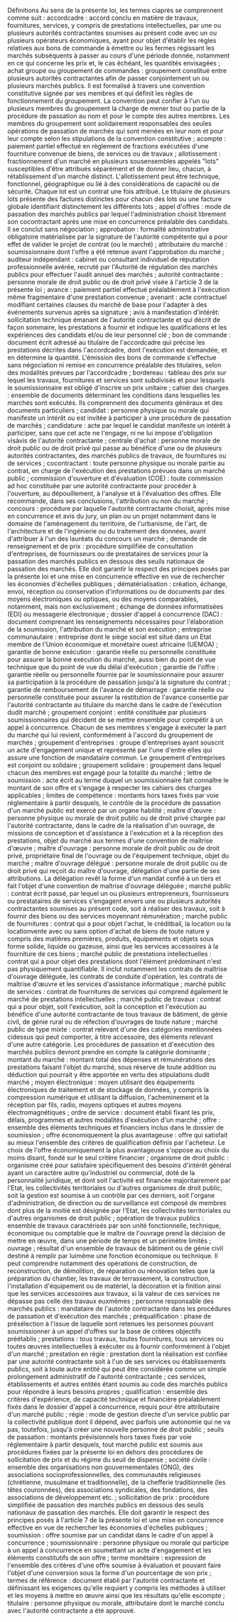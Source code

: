 Définitions
Au sens de la présente loi, les termes ciaprès se comprennent comme
suit :
accordcadre : accord conclu en matière de travaux, fournitures,
services, y compris de prestations intellectuelles, par une ou
plusieurs autorités contractantes soumises au présent code avec un ou
plusieurs opérateurs économiques, ayant pour objet d'établir les
règles relatives aux bons de commande à émettre ou les fermes
régissant les marchés subséquents à passer au cours d'une période
donnée, notamment en ce qui concerne les prix et, le cas échéant, les
quantités envisagées ;
achat groupé ou groupement de commandes : groupement constitué
entre plusieurs autorités contractantes afin de passer conjointement
un ou plusieurs marchés publics. Il est formalisé à travers une
convention constitutive signée par ses membres et qui définit les
règles de fonctionnement du groupement. La convention peut confier à
l'un ou plusieurs membres du groupement la charge de mener tout ou
partie de la procédure de passation au nom et pour le compte des
autres membres. Les membres du groupement sont solidairement
responsables des seules opérations de passation de marchés qui sont
menées en leur nom et pour leur compte selon les stipulations de la
convention constitutive ;
acompte : paiement partiel effectué en règlement de fractions
exécutées d'une fourniture convenue de biens, de services ou de
travaux ;
allotissement : fractionnement d'un marché en plusieurs
sousensembles appelés "lots" susceptibles d'être attribués
séparément et de donner lieu, chacun, à rétablissement d'un marché
distinct. L'allotissement peut être technique, fonctionnel,
géographique ou lié à des considérations de capacité ou de sécurité.
Chaque lot est un contrat une fois attribué. Le titulaire de plusieurs
lots présente des factures distinctes pour chacun des lots ou une
facture globale identifiant distinctement les différents lots ;
appel d'offres : mode de passation des marchés publics par lequel
l'administration choisit librement son cocontractant après une mise
en concurrence préalable des candidats. Il se conclut sans
négociation ;
approbation : formalité administrative obligatoire matérialisée
par la signature de l'autorité compétente qui a pour effet de valider
le projet de contrat (ou le marché) ;
attributaire du marché : soumissionnaire dont l'offre a été
retenue avant l'approbation du marché ;
auditeur indépendant : cabinet ou consultant individuel de
réputation professionnelle avérée, recruté par l'Autorité de
régulation des marchés publics pour effectuer l'audit annuel des
marchés ;
autorité contractante : personne morale de droit public ou de
droit privé visée à l'article 3 de la présente loi ;
avance : paiement partiel effectué préalablement à l'exécution
même fragmentaire d'une prestation convenue ;
avenant : acte contractuel modifiant certaines clauses du marché
de base pour l'adapter à des événements survenus après sa signature ;
avis à manifestation d'intérêt: sollicitation technique émanant de
l'autorité contractante et qui décrit de façon sommaire, les
prestations à fournir et indique les qualifications et les expériences
des candidats et/ou de leur personnel clé ;
bon de commande : document écrit adressé au titulaire de
l'accordcadre qui précise les prestations décrites dans
l'accordcadre, dont l'exécution est demandée, et en détermine la
quantité. L'émission des bons de commande s'effectue sans négociation
ni remise en concurrence préalable des titulaires, selon des modalités
prévues par l'accordcadre ;
bordereau : tableau des prix sur lequel les travaux, fournitures
et services sont subdivisés et pour lesquels le soumissionnaire est
obligé d'inscrire un prix unitaire ;
cahier des charges : ensemble de documents déterminant les
conditions dans lesquelles les marchés sont exécutés. Ils comprennent
des documents généraux et des documents particuliers ;
candidat : personne physique ou morale qui manifeste un intérêt ou
est invitée à participer à une procédure de passation de marchés ;
candidature : acte par lequel le candidat manifeste un intérêt à
participer, sans que cet acte ne l'engage, ni ne lui impose
d'obligation visàvis de l'autorité contractante ;
centrale d'achat : personne morale de droit public ou de droit
privé qui passe au bénéfice d'une ou de plusieurs autorités
contractantes, des marchés publics de travaux, de fournitures ou de
services ;
cocontractant : toute personne physique ou morale partie au
contrat, en charge de l'exécution des prestations prévues dans un
marché public ;
commission d'ouverture et d'évaluation (COE) : toute commission
ad hoc constituée par une autorité contractante pour procéder à
l'ouverture, au dépouillement, à l'analyse et à l'évaluation des
offres. Elle recommande, dans ses conclusions, l'attribution ou non
du marché ;
concours : procédure par laquelle l'autorité contractante
choisit, après mise en concurrence et avis du jury, un plan ou un
projet notamment dans le domaine de l'aménagement du territoire, de
l'urbanisme, de l'art, de l'architecture et de l'ingénierie ou du
traitement des données, avant d'attribuer à l'un des lauréats du
concours un marché ;
demande de renseignement et de prix : procédure simplifiée de
consultation d'entreprises, de fournisseurs ou de prestataires de
services pour la passation des marchés publics en dessous des seuils
nationaux de passation des marchés. Elle doit garantir le respect des
principes posés par la présente loi et une mise en concurrence
effective en vue de rechercher les économies d'échelles publiques ;
dématérialisation : création, échange, envoi, réception ou
conservation d'informations ou de documents par des moyens
électroniques ou optiques, ou des moyens comparables, notamment, mais
non exclusivement ; échange de données informatisées (EDI) ou
messagerie électronique ;
dossier d'appel à concurrence (DAC) : document comprenant les
renseignements nécessaires pour l'élaboration de la soumission,
l'attribution du marché et son exécution ;
entreprise communautaire : entreprise dont le siège social est
situé dans un Etat membre de l'Union économique et monétaire ouest
africaine (UEMOA) ;
garantie de bonne exécution : garantie réelle ou personnelle
constituée pour assurer la bonne exécution du marché, aussi bien du
point de vue technique que du point de vue du délai d'exécution ;
garantie de l'offre : garantie réelle ou personnelle fournie par
le soumissionnaire pour assurer sa participation à la procédure de
passation jusqu'à la signature du contrat ;
garantie de remboursement de l'avance de démarrage : garantie
réelle ou personnelle constituée pour assurer la restitution de
l'avance consentie par l'autorité contractante au titulaire du marché
dans le cadre de l'exécution dudit marché ;
groupement conjoint : entité constituée par plusieurs
soumissionnaires qui décident de se mettre ensemble pour compétir à un
appel à concurrence. Chacun de ses membres s'engage à exécuter la
part du marché qui lui revient, conformément à l'accord du groupement
de marchés ;
groupement d'entreprises : groupe d'entreprises ayant souscrit un
acte d'engagement unique et représenté par l'une d'entre elles qui
assure une fonction de mandataire commun. Le groupement d'entreprises
est conjoint ou solidaire ;
groupement solidaire : groupement dans lequel chacun des membres
est engagé pour la totalité du marché ;
lettre de soumission : acte écrit au terme duquel un
soumissionnaire fait connaître le montant de son offre et s'engage à
respecter les cahiers des charges applicables ;
limites de compétence : montants hors taxes fixés par voie
réglementaire à partir desquels, le contrôle de la procédure de
passation d'un marché public est exercé par un organe habilité ;
maître d'œuvre : personne physique ou morale de droit public ou
de droit privé chargée par l'autorité contractante, dans le cadre de
la réalisation d'un ouvrage, de missions de conception et
d'assistance à l'exécution et à la réception des prestations, objet
du marché aux termes d'une convention de maîtrise d'œuvre ;
maître d'ouvrage : personne morale de droit public ou de droit
privé, propriétaire final de l'ouvrage ou de l'équipement technique,
objet du marché ;
maître d'ouvrage délégué : personne morale de droit public ou de
droit privé qui reçoit du maître d'ouvrage, délégation d'une partie
de ses attributions. La délégation revêt la forme d'un mandat confié
à un tiers et fait l'objet d'une convention de maîtrise d'ouvrage
déléguée ;
marché public : contrat écrit passé, par lequel un ou plusieurs
entrepreneurs, fournisseurs ou prestataires de services s'engagent
envers une ou plusieurs autorités contractantes soumises au présent
code, soit à réaliser des travaux, soit à fournir des biens ou des
services moyennant rémunération ;
marché public de fournitures : contrat qui a pour objet l'achat,
le créditbail, la location ou la locationvente avec ou sans option
d'achat de biens de toute nature y compris des matières premières,
produits, équipements et objets sous forme solide, liquide ou gazeuse,
ainsi que les services accessoires à la fourniture de ces biens ;
marché public de prestations intellectuelles : contrat qui a pour
objet des prestations dont l'élément prédominant n'est pas
physiquement quantifiable. Il inclut notamment les contrats de
maîtrise d'ouvrage déléguée, les contrats de conduite d'opération,
les contrats de maîtrise d'œuvre et les services d'assistance
informatique ;
marché public de services : contrat de fournitures de services qui
comprend également le marché de prestations intellectuelles ;
marché public de travaux : contrat qui a pour objet, soit
l'exécution, soit la conception et l'exécution au bénéfice d'une
autorité contractante de tous travaux de bâtiment, de génie civil, de
génie rural ou de réfection d'ouvrages de toute nature ;
marché public de type mixte : contrat relevant d'une des
catégories mentionnées cidessus qui peut comporter, à titre
accessoire, des éléments relevant d'une autre catégorie. Les
procédures de passation et d'exécution des marchés publics devront
prendre en compte la catégorie dominante ;
montant du marché : montant total des dépenses et rémunérations
des prestations faisant l'objet du marché, sous réserve de toute
addition ou déduction qui pourrait y être apportée en vertu des
stipulations dudit marché ;
moyen électronique : moyen utilisant des équipements électroniques
de traitement et de stockage de données, y compris la compression
numérique et utilisant la diffusion, l'acheminement et la réception
par fils, radio, moyens optiques et autres moyens électromagnétiques ;
ordre de service : document établi fixant les prix, délais,
programmes et autres modalités d'exécution d'un marché ;
offre : ensemble des éléments techniques et financiers inclus dans
le dossier de soumission ;
offre économiquement la plus avantageuse : offre qui satisfait au
mieux l'ensemble des critères de qualification définis par
l'acheteur. Le choix de l'offre économiquement la plus avantageuse
s'oppose au choix du moins disant, fondé sur le seul critère
financier ;
organisme de droit public : organisme créé pour satisfaire
spécifiquement des besoins d'intérêt général ayant un caractère autre
qu'industriel ou commercial, doté de la personnalité juridique, et
dont soit l'activité est financée majoritairement par l'Etat, les
collectivités territoriales ou d'autres organismes de droit public,
soit la gestion est soumise à un contrôle par ces derniers, soit
l'organe d'administration, de direction ou de surveillance est
composé de membres dont plus de la moitié est désignée par l'Etat,
les collectivités territoriales ou d'autres organismes de droit
public ;
opération de travaux publics : ensemble de travaux caractérisés
par son unité fonctionnelle, technique, économique ou comptable que le
maître de l'ouvrage prend la décision de mettre en œuvre, dans une
période de temps et un périmètre limités ;
ouvrage ; résultat d'un ensemble de travaux de bâtiment ou de
génie civil destiné à remplir par luimême une fonction économique ou
technique. Il peut comprendre notamment des opérations de
construction, de reconstruction, de démolition, de réparation ou
rénovation telles que la préparation du chantier, les travaux de
terrassement, la construction, l'installation d'équipement ou de
matériel, la décoration et la finition ainsi que les services
accessoires aux travaux, si la valeur de ces services ne dépasse pas
celle des travaux euxmêmes ;
personne responsable des marchés publics : mandataire de
l'autorité contractante dans les procédures de passation et
d'exécution des marchés ;
préqualification : phase de présélection à l'issue de laquelle
sont retenues les personnes pouvant soumissionner à un appel d'offres
sur la base de critères objectifs préétablis ;
prestations : tous travaux, toutes fournitures, tous services ou
toutes œuvres intellectuelles à exécuter ou à fournir conformément à
l'objet d'un marché ;
prestation en régie : prestation dont la réalisation est confiée
par une autorité contractante soit à l'un de ses services ou
établissements publics, soit à toute autre entité qui peut être
considérée comme un simple prolongement administratif de l'autorité
contractante ; ces services, établissements et autres entités étant
soumis au code des marchés publics pour répondre à leurs besoins
propres ;
qualification : ensemble des critères d'expérience, de capacité
technique et financière préalablement fixés dans le dossier d'appel à
concurrence, requis pour être attributaire d'un marché public ;
régie : mode de gestion directe d'un service public par la
collectivité publique dont il dépend, avec parfois une autonomie qui
ne va pas, toutefois, jusqu'à créer une nouvelle personne de droit
public ;
seuils de passation : montants prévisionnels hors taxes fixés par
voie réglementaire à partir desquels, tout marché public est soumis
aux procédures fixées par la présente loi en dehors des procédures de
sollicitation de prix et du régime du seuil de dispense ;
société civile : ensemble des organisations non gouvernementales
(ONG), des associations socioprofessionnelles, des communautés
religieuses (chrétienne, musulmane et traditionnelle), de la chefferie
traditionnelle (les têtes couronnées), des associations syndicales,
des fondations, des associations de développement etc. ;
sollicitation de prix : procédure simplifiée de passation des
marchés publics en dessous des seuils nationaux de passation des
marchés. Elle doit garantir le respect des principes posés à l'article
7 de la présente loi et une mise en concurrence effective en vue de
rechercher les économies d'échelles publiques ;
soumission : offre soumise par un candidat dans le cadre d'un
appel à concurrence ;
soumissionnaire : personne physique ou morale qui participe à un
appel à concurrence en soumettant un acte d'engagement et les
éléments constitutifs de son offre ;
terme monétaire : expression de l'ensemble des critères d'une
offre soumise à évaluation et pouvant faire l'objet d'une conversion
sous la forme d'un pourcentage de son prix ;
termes de référence : document établi par l'autorité contractante
et définissant les exigences qu'elle requiert y compris les méthodes
à utiliser et les moyens à mettre en œuvre ainsi que les résultats
qu'elle escompte ;
titulaire : personne physique ou morale, attributaire dont le
marché conclu avec l'autorité contractante a été approuvé.